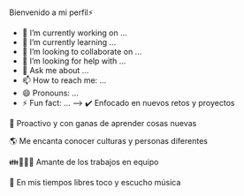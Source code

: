 Bienvenido a mi perfil⚡

- 🔭 I’m currently working on ...
- 🌱 I’m currently learning ...
- 👯 I’m looking to collaborate on ...
- 🤔 I’m looking for help with ...
- 💬 Ask me about ...
- 📫 How to reach me: ...
- 😄 Pronouns: ...
- ⚡ Fun fact: ...
-->
✔️ Enfocado en nuevos retos y proyectos

🚀 Proactivo y con ganas de aprender cosas nuevas

🌎 Me encanta conocer culturas y personas diferentes

👪👨‍👧‍👦 Amante de los trabajos en equipo

🎸 En mis tiempos libres toco y escucho música
